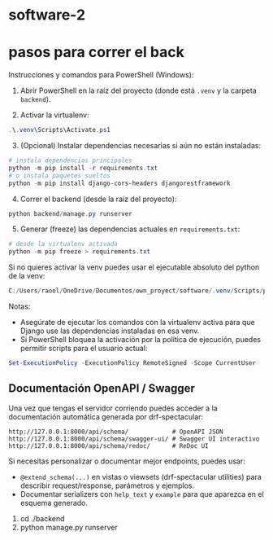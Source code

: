 # software-2



# pasos para correr el back
Instrucciones y comandos para PowerShell (Windows):

1. Abrir PowerShell en la raíz del proyecto (donde está `.venv` y la carpeta `backend`).

2. Activar la virtualenv:

```powershell
.\.venv\Scripts\Activate.ps1
```

3. (Opcional) Instalar dependencias necesarias si aún no están instaladas:

```powershell
# instala dependencias principales
python -m pip install -r requirements.txt
# o instala paquetes sueltos
python -m pip install django-cors-headers djangorestframework
```

4. Correr el backend (desde la raíz del proyecto):

```powershell
python backend/manage.py runserver
```

5. Generar (freeze) las dependencias actuales en `requirements.txt`:

```powershell
# desde la virtualenv activada
python -m pip freeze > requirements.txt
```

Si no quieres activar la venv puedes usar el ejecutable absoluto del python de la venv:

```powershell
C:/Users/raool/OneDrive/Documentos/own_proyect/software/.venv/Scripts/python.exe backend/manage.py runserver
```

Notas:
- Asegúrate de ejecutar los comandos con la virtualenv activa para que Django use las dependencias instaladas en esa venv.
- Si PowerShell bloquea la activación por la política de ejecución, puedes permitir scripts para el usuario actual:

```powershell
Set-ExecutionPolicy -ExecutionPolicy RemoteSigned -Scope CurrentUser
```

Documentación OpenAPI / Swagger
--------------------------------

Una vez que tengas el servidor corriendo puedes acceder a la documentación automática generada por drf-spectacular:

```text
http://127.0.0.1:8000/api/schema/            # OpenAPI JSON
http://127.0.0.1:8000/api/schema/swagger-ui/ # Swagger UI interactivo
http://127.0.0.1:8000/api/schema/redoc/      # ReDoc UI
```

Si necesitas personalizar o documentar mejor endpoints, puedes usar:

- `@extend_schema(...)` en vistas o viewsets (drf-spectacular utilities) para describir request/response, parámetros y ejemplos.
- Documentar serializers con `help_text` y `example` para que aparezca en el esquema generado.


1. cd ./backend
2. python manage.py runserver